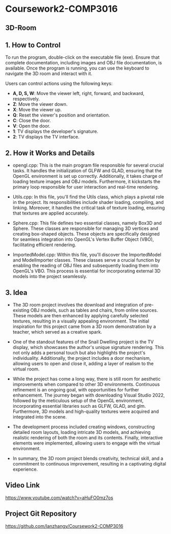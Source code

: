 # Coursework2-COMP3016


## 3D-Room

## 1. How to Control

To run the program, double-click on the executable file (exe). Ensure that complete documentation, including images and OBJ file documentation, is available. Once the program is running, you can use the keyboard to navigate the 3D room and interact with it.

Users can control actions using the following keys:

- **A, D, S, W**: Move the viewer left, right, forward, and backward, respectively.
- **Z**: Move the viewer down.
- **X**: Move the viewer up.
- **Q**: Reset the viewer's position and orientation.
- **C**: Close the door.
- **V**: Open the door.
- **1**: TV displays the developer's signature.
- **2**: TV displays the TV interface.

## 2. How it Works and Details
  
- opengl.cpp: This is the main program file responsible for several crucial tasks. It handles the initialization of GLFW and GLAD, ensuring that the OpenGL environment is set up correctly. Additionally, it takes charge of loading texture images and OBJ models. Furthermore, it kickstarts the primary loop responsible for user interaction and real-time rendering.

- Utils.cpp: In this file, you'll find the Utils class, which plays a pivotal role in the project. Its responsibilities include shader loading, compiling, and linking. Moreover, it handles the critical task of texture loading, ensuring that textures are applied accurately.

- Sphere.cpp: This file defines two essential classes, namely Box3D and Sphere. These classes are responsible for managing 3D vertices and creating box-shaped objects. These objects are specifically designed for seamless integration into OpenGL's Vertex Buffer Object (VBO), facilitating efficient rendering.

- ImportedModel.cpp: Within this file, you'll discover the ImportedModel and ModelImporter classes. These classes serve a crucial function by enabling the reading of OBJ files and subsequently loading them into OpenGL's VBO. This process is essential for incorporating external 3D models into the project seamlessly.

## 3. Idea

- The 3D room project involves the download and integration of pre-existing OBJ models, such as tables and chairs, from online sources. These models are then enhanced by applying carefully selected textures, resulting in a visually appealing environment. The initial inspiration for this project came from a 3D room demonstration by a teacher, which served as a creative spark.

- One of the standout features of the Snail Dwelling project is the TV display, which showcases the author's unique signature rendering. This not only adds a personal touch but also highlights the project's individuality. Additionally, the project includes a door mechanism, allowing users to open and close it, adding a layer of realism to the virtual room.

- While the project has come a long way, there is still room for aesthetic improvements when compared to other 3D environments. Continuous refinement is an ongoing goal, with opportunities for further enhancement. The journey began with downloading Visual Studio 2022, followed by the meticulous setup of the OpenGL environment, incorporating essential libraries such as GLFW, GLAD, and glm. Furthermore, 3D models and high-quality textures were acquired and integrated into the scene.

- The development process included creating windows, constructing detailed room layouts, loading intricate 3D models, and achieving realistic rendering of both the room and its contents. Finally, interactive elements were implemented, allowing users to engage with the virtual environment.

- In summary, the 3D room project blends creativity, technical skill, and a commitment to continuous improvement, resulting in a captivating digital experience.

## Video Link

https://www.youtube.com/watch?v=aHuFO0mz7os

## Project Git Repository

https://github.com/Ianzhangy/Coursework2-COMP3016

